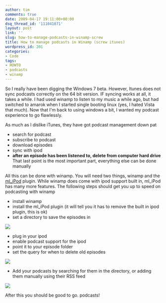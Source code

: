 ```yaml
---
author: tim
comments: true
date: 2009-04-17 19:11:00+00:00
dsq_thread_id: '111041871'
layout: post
link: ''
slug: how-to-manage-podcasts-in-winamp-screw
title: How to manage podcasts in Winamp (screw itunes)
wordpress_id: 201
categories:
- Code
tags:
- HOWTO
- podcasts
- winamp
---
```


So I really have been digging the Windows 7 beta.  However, Itunes does not
sync podcasts correctly on the 64 bit version.  IF syncing works at all, it
takes a while. I had used winamp to listen to my music a while ago, but had
switched to amarok when I started single booting linux (yes, I hated Vista
that much).  Now that I'm back to using windows a bit, I wanted my podcast
experience to go flawlessly.  
  
As much as I dislike iTunes, they have got podcast management down pat  

  * search for podcast
  * subscribe to podcast
  * download episodes
  * sync with ipod
  * **after an episode has been listened to, delete from computer hard drive**
That last point is the most important part, everything else can be done
manually  
  
All this can be done with winamp. You will need two things, winamp and the
[ml_iPod](http://mlipod.sourceforge.net/?page=downloads) plugin.  While winamp
does come with ipod support built in, ml_iPod has many more features.  The
following steps should get you up to speed on podcasting with winamp  

  * install winamp
  * install the ml_iPod plugin (it will tell you it has to remove the built in ipod plugin, this is ok)
  * set a directory to save the episodes in  
  
  
  

![](http://1.bp.blogspot.com/_Ng3QbVQfLZ8/SejSAesN5OI/AAAAAAAAbG8/i6n7ZuHGR7A/s1600-h/1.jpg)

  * plug in your ipod
  * enable podcast support for the ipod
  * point it to your episode folder
  * set the query for when to delete old episodes  
  
  
  

![](http://4.bp.blogspot.com/_Ng3QbVQfLZ8/SejS5pxj2JI/AAAAAAAAbHE/zU0cecph26A/s1600-h/2.jpg)

  * Add your podcasts by searching for them in the directory, or adding them manually using their RSS feed  
  
  
![](http://4.bp.blogspot.com/_Ng3QbVQfLZ8/SejTsQ-8VoI/AAAAAAAAbHM/RGPUVDtoXpI/s1600-h/3.jpg)

After this you should be good to go. podcasts!
